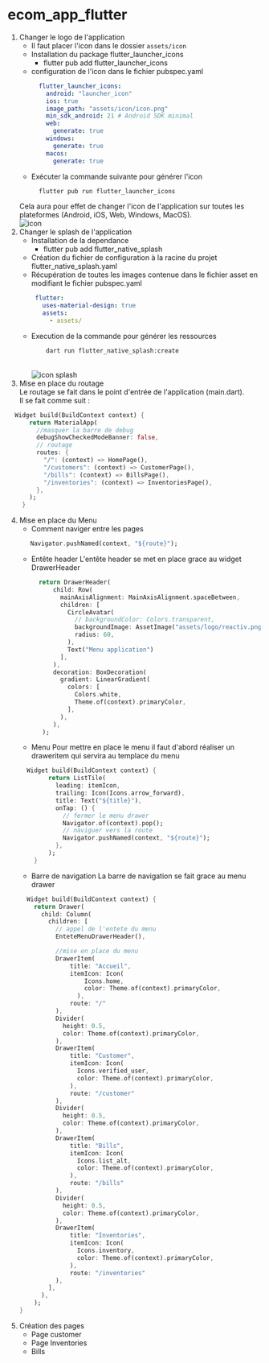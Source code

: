 # ecom_app_flutter

1. Changer le logo de l'application
    - Il faut placer l'icon dans le dossier `assets/icon`
    - Installation du package flutter_launcher_icons
      - flutter pub add flutter_launcher_icons
    - configuration de l'icon dans le fichier pubspec.yaml
        ```yaml
          flutter_launcher_icons:
            android: "launcher_icon"
            ios: true
            image_path: "assets/icon/icon.png"
            min_sdk_android: 21 # Android SDK minimal
            web:
              generate: true
            windows:
              generate: true
            macos:
              generate: true
        ```
    - Exécuter la commande suivante pour générer l'icon
      ```bash
        flutter pub run flutter_launcher_icons
      ```
   Cela aura pour effet de changer l'icon de l'application sur toutes les plateformes (Android, iOS, Web, Windows, MacOS). <br/>
    <img src="readme/1.jpg" alt="icon" /> <br>
2. Changer le splash de l'application
   - Installation de la dependance
     - flutter pub add flutter_native_splash
   - Création du fichier de configuration à la racine du projet flutter_native_splash.yaml
   - Récupération de toutes les images contenue dans le fichier asset en modifiant le fichier pubspec.yaml
     ```yaml
      flutter:
        uses-material-design: true
        assets:
          - assets/
      ```
   - Execution de la commande pour générer les ressources
      ```bash
          dart run flutter_native_splash:create
      ```
      <br/><img src="readme/2.jpg" alt="icon splash" /> <br>
3. Mise en place du routage <br/>
Le routage se fait dans le point d'entrée de l'application (main.dart). <br/>
Il se fait comme suit :
```dart
  Widget build(BuildContext context) {
      return MaterialApp(
        //masquer la barre de debug
        debugShowCheckedModeBanner: false,
        // routage
        routes: {
          "/": (context) => HomePage(),
          "/customers": (context) => CustomerPage(),
          "/bills": (context) => BillsPage(),
          "/inventories": (context) => InventoriesPage(),
        },
      );
    }
```
4. Mise en place du Menu
    - Comment naviger entre les pages
   ```dart
      Navigator.pushNamed(context, "${route}");
   ```
    - Entête header
        L'entête header se met en place grace au widget DrawerHeader
        ```dart
          return DrawerHeader(
              child: Row(
                mainAxisAlignment: MainAxisAlignment.spaceBetween,
                children: [
                  CircleAvatar(
                    // backgroundColor: Colors.transparent,
                    backgroundImage: AssetImage("assets/logo/reactiv.png"),
                    radius: 60,
                  ),
                  Text("Menu application")
                ],
              ),
              decoration: BoxDecoration(
                gradient: LinearGradient(
                  colors: [
                    Colors.white,
                    Theme.of(context).primaryColor,
                  ],
                ),
              ),
           );
        ```
    - Menu
    Pour mettre en place le menu il faut d'abord réaliser un draweritem qui servira au templace du menu
    ```dart
      Widget build(BuildContext context) {
            return ListTile(
              leading: itemIcon,
              trailing: Icon(Icons.arrow_forward),
              title: Text("${title}"),
              onTap: () {
                // fermer le menu drawer
                Navigator.of(context).pop();
                // naviguer vers la route
                Navigator.pushNamed(context, "${route}");
              },
            );
        }
    ```
    - Barre de navigation
    La barre de navigation se fait grace au menu drawer
    ```dart
      Widget build(BuildContext context) {
        return Drawer(
          child: Column(
            children: [
              // appel de l'entete du menu
              EnteteMenuDrawerHeader(),
    
              //mise en place du menu
              DrawerItem(
                  title: "Accueil",
                  itemIcon: Icon(
                      Icons.home,
                      color: Theme.of(context).primaryColor,
                    ),
                  route: "/"
              ),
              Divider(
                height: 0.5,
                color: Theme.of(context).primaryColor,
              ),
              DrawerItem(
                  title: "Customer",
                  itemIcon: Icon(
                    Icons.verified_user,
                    color: Theme.of(context).primaryColor,
                  ),
                  route: "/customer"
              ),
              Divider(
                height: 0.5,
                color: Theme.of(context).primaryColor,
              ),
              DrawerItem(
                  title: "Bills",
                  itemIcon: Icon(
                    Icons.list_alt,
                    color: Theme.of(context).primaryColor,
                  ),
                  route: "/bills"
              ),
              Divider(
                height: 0.5,
                color: Theme.of(context).primaryColor,
              ),
              DrawerItem(
                  title: "Inventories",
                  itemIcon: Icon(
                    Icons.inventory,
                    color: Theme.of(context).primaryColor,
                  ),
                  route: "/inventories"
              ),
            ],
          ),
        );
    }
    ```
5. Création des pages
   - Page customer
   - Page Inventories
   - Bills